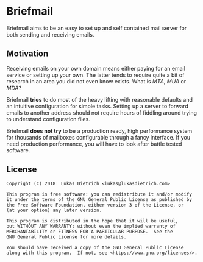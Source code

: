 # Briefmail

Briefmail aims to be an easy to set up and self contained mail server for both
sending and receiving emails.

## Motivation

Receiving emails on your own domain means either paying for an email service or
setting up your own. The latter tends to require quite a bit of research in an
area you did not even know exists. What is *MTA*, *MUA* or *MDA*?

Briefmail **tries** to do most of the heavy lifting with reasonable defaults
and an intuitive configuration for simple tasks. Setting up a server to forward
emails to another address should not require hours of fiddling around trying to
understand configuration files.

Briefmail **does not try** to be a production ready, high performance system
for thousands of mailboxes configurable through a fancy interface. If you need
production performance, you will have to look after battle tested software.

## License

```
Copyright (C) 2018  Lukas Dietrich <lukas@lukasdietrich.com>

This program is free software: you can redistribute it and/or modify
it under the terms of the GNU General Public License as published by
the Free Software Foundation, either version 3 of the License, or
(at your option) any later version.

This program is distributed in the hope that it will be useful,
but WITHOUT ANY WARRANTY; without even the implied warranty of
MERCHANTABILITY or FITNESS FOR A PARTICULAR PURPOSE.  See the
GNU General Public License for more details.

You should have received a copy of the GNU General Public License
along with this program.  If not, see <https://www.gnu.org/licenses/>.
```

